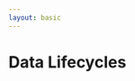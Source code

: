 ```yaml
---
layout: basic
---
```


# Data Lifecycles

<div class="w-full h-full flex justify-center items-center">
  <DataLifecyclesSvg class="w-[90%]" />
</div>

<!-- dummy only to force the click count on this slide manually -->
<div v-click="9" />
